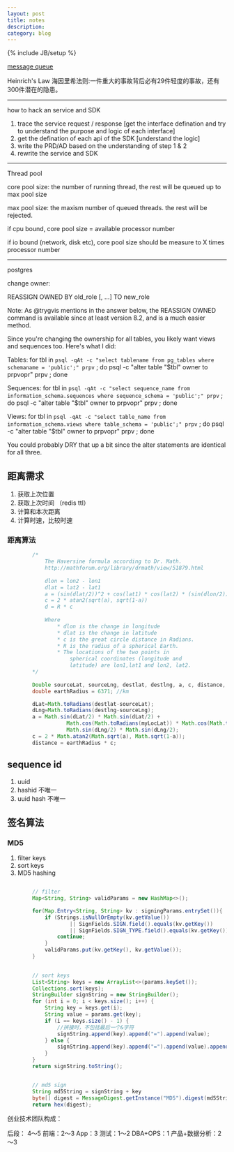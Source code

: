 ```yaml
---
layout: post
title: notes
description: 
category: blog
---
```

{% include JB/setup %}

[message queue](https://zhuanlan.zhihu.com/p/21649950)


Heinrich's Law 海因里希法则:一件重大的事故背后必有29件轻度的事故，还有300件潜在的隐患。


-----


how to hack an service and SDK

1. trace the service request / response 
    [get the interface defination and try to understand the purpose and logic of each interface]
2. get the defination of each api of the SDK
    [understand the logic]
3. write the PRD/AD based on the understanding of step 1 & 2
4. rewrite the service and SDK



------------


Thread pool

core pool size: the number of running thread, the rest will be queued up to max pool size

max pool size: the maxism number of queued threads. the rest will be rejected.


if cpu bound, core pool size = available processor number

if io bound (network, disk etc), core pool size should be measure to X times processor number



--------------



postgres

change owner:

REASSIGN OWNED BY old_role [, ...] TO new_role
    
Note: As @trygvis mentions in the answer below, the REASSIGN OWNED command is available since at least version 8.2, and is a much easier method.

Since you're changing the ownership for all tables, you likely want views and sequences too. Here's what I did:

Tables:
for tbl in `psql -qAt -c "select tablename from pg_tables where schemaname = 'public';" prpv` ; do  psql -c "alter table \"$tbl\" owner to prpvopr" prpv ; done

Sequences:
for tbl in `psql -qAt -c "select sequence_name from information_schema.sequences where sequence_schema = 'public';" prpv` ; do  psql -c "alter table \"$tbl\" owner to prpvopr" prpv ; done

Views:
for tbl in `psql -qAt -c "select table_name from information_schema.views where table_schema = 'public';" prpv` ; do  psql -c "alter table \"$tbl\" owner to prpvopr" prpv ; done

You could probably DRY that up a bit since the alter statements are identical for all three.



## 距离需求

1. 获取上次位置
2. 获取上次时间 （redis ttl）
3. 计算和本次距离
4. 计算时速，比较时速

### 距离算法

```java
        /*
            The Haversine formula according to Dr. Math.
            http://mathforum.org/library/drmath/view/51879.html
                
            dlon = lon2 - lon1
            dlat = lat2 - lat1
            a = (sin(dlat/2))^2 + cos(lat1) * cos(lat2) * (sin(dlon/2))^2
            c = 2 * atan2(sqrt(a), sqrt(1-a)) 
            d = R * c
                
            Where
                * dlon is the change in longitude
                * dlat is the change in latitude
                * c is the great circle distance in Radians.
                * R is the radius of a spherical Earth.
                * The locations of the two points in 
                    spherical coordinates (longitude and 
                    latitude) are lon1,lat1 and lon2, lat2.
        */
        
        Double sourceLat, sourceLng, destlat, destlng, a, c, distance, dLat, dLng;
        double earthRadius = 6371; //km

        dLat=Math.toRadians(destlat-sourceLat);
        dLng=Math.toRadians(destlng-sourceLng);
        a = Math.sin(dLat/2) * Math.sin(dLat/2) +
                   Math.cos(Math.toRadians(myLocLat)) * Math.cos(Math.toRadians(lat)) *
                   Math.sin(dLng/2) * Math.sin(dLng/2);
        c = 2 * Math.atan2(Math.sqrt(a), Math.sqrt(1-a));
        distance = earthRadius * c;
```


## sequence id

1. uuid
2. hashid 不唯一
3. uuid hash 不唯一




## 签名算法

### MD5 
1. filter keys
2. sort keys
3. MD5 hashing

``` java

        // filter
        Map<String, String> validParams = new HashMap<>();

        for(Map.Entry<String, String> kv : signingParams.entrySet()){
            if (Strings.isNullOrEmpty(kv.getValue())
                    || SignFields.SIGN.field().equals(kv.getKey())
                    || SignFields.SIGN_TYPE.field().equals(kv.getKey())){
                continue;
            }
            validParams.put(kv.getKey(), kv.getValue());
        }

        
        // sort keys
        List<String> keys = new ArrayList<>(params.keySet());
        Collections.sort(keys);
        StringBuilder signString = new StringBuilder();
        for (int i = 0; i < keys.size(); i++) {
            String key = keys.get(i);
            String value = params.get(key);
            if (i == keys.size() - 1) {
                //拼接时，不包括最后一个&字符
                signString.append(key).append("=").append(value);
            } else {
                signString.append(key).append("=").append(value).append("&");
            }
        }
        return signString.toString();    


        // md5 sign
        String md5String = signString + key
        byte[] digest = MessageDigest.getInstance("MD5").digest(md5String.getBytes(CHARSET));
        return hex(digest);

```



创业技术团队构成：

后段： 4～5
前端：2～3
App：3
测试：1～2
DBA+OPS：1
产品+数据分析：2～3

